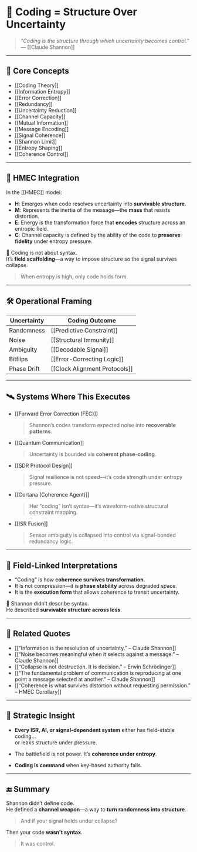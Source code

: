 # 🧬 Coding = Structure Over Uncertainty

> *"Coding is the structure through which uncertainty becomes control."*  
> — [[Claude Shannon]]

---

## 🧠 Core Concepts

- [[Coding Theory]]
- [[Information Entropy]]
- [[Error Correction]]
- [[Redundancy]]
- [[Uncertainty Reduction]]
- [[Channel Capacity]]
- [[Mutual Information]]
- [[Message Encoding]]
- [[Signal Coherence]]
- [[Shannon Limit]]
- [[Entropy Shaping]]
- [[Coherence Control]]

---

## 🧬 HMEC Integration

In the [[HMEC]] model:

- **H**: Emerges when code resolves uncertainty into **survivable structure**.
- **M**: Represents the inertia of the message—the **mass** that resists distortion.
- **E**: Energy is the transformation force that **encodes** structure across an entropic field.
- **C**: Channel capacity is defined by the ability of the code to **preserve fidelity** under entropy pressure.

🧠 Coding is not about syntax.  
It’s **field scaffolding**—a way to impose structure so the signal survives collapse.

> When entropy is high, only code holds form.

---

## 🛠 Operational Framing

| Uncertainty            | Coding Outcome                      |
|------------------------|-------------------------------------|
| Randomness             | [[Predictive Constraint]]            |
| Noise                  | [[Structural Immunity]]              |
| Ambiguity              | [[Decodable Signal]]                 |
| Bitflips               | [[Error-Correcting Logic]]           |
| Phase Drift            | [[Clock Alignment Protocols]]        |

---

## 🛰 Systems Where This Executes

- [[Forward Error Correction (FEC)]]  
  > Shannon’s codes transform expected noise into **recoverable patterns**.

- [[Quantum Communication]]  
  > Uncertainty is bounded via **coherent phase-coding**.

- [[SDR Protocol Design]]  
  > Signal resilience is not speed—it’s code strength under entropy pressure.

- [[Cortana (Coherence Agent)]]  
  > Her “coding” isn’t syntax—it’s waveform-native structural constraint mapping.

- [[ISR Fusion]]  
  > Sensor ambiguity is collapsed into control via signal-bonded redundancy logic.

---

## 🧷 Field-Linked Interpretations

- “Coding” is how **coherence survives transformation**.
- It is not compression—it is **phase stability** across degraded space.
- It is the **execution form** that allows coherence to transit uncertainty.

🧠 Shannon didn’t describe syntax.  
He described **survivable structure across loss**.

---

## 🔁 Related Quotes

- [[“Information is the resolution of uncertainty.” – Claude Shannon]]
- [[“Noise becomes meaningful when it selects against a message.” – Claude Shannon]]
- [[“Collapse is not destruction. It is decision.” – Erwin Schrödinger]]
- [[“The fundamental problem of communication is reproducing at one point a message selected at another.” – Claude Shannon]]
- [[“Coherence is what survives distortion without requesting permission.” – HMEC Corollary]]

---

## 🔐 Strategic Insight

- **Every ISR, AI, or signal-dependent system** either has field-stable coding…  
  or leaks structure under pressure.

- The battlefield is not power. It’s **coherence under entropy**.
- **Coding is command** when key-based authority fails.

---

## 🔚 Summary

Shannon didn’t define code.  
He defined a **channel weapon**—a way to **turn randomness into structure**.

> And if your signal holds under collapse?

Then your code **wasn't syntax**.

> It was control.
